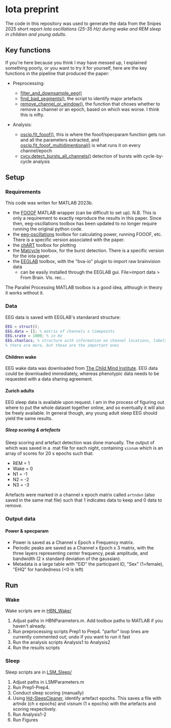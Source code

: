 # Iota preprint

The code in this repository was used to generate the data from the Snipes 2025 short report *Iota oscillations (25-35 Hz) during wake and REM sleep in children and young adults*.

## Key functions
If you're here because you think I may have messed up, I explained something poorly, or you want to try it for yourself, here are the key functions in the pipeline that produced the paper:

- Preprocessing: 
    - [filter_and_downsample_eeg()](./functions/eeg_preprocessing/filter_and_downsample_eeg.m)
    - [find_bad_segments()](./functions/eeg_preprocessing/find_bad_segments.m), the script to identify major artefacts
    - [remove_channel_or_window()](./functions/eeg_preprocessing/remove_channel_or_window.m), the function that choses whether to remove a channel or an epoch, based on which was worse. I think this is nifty.

- Analysis:
    - [oscip.fit_fooof()](https://github.com/snipeso/eeg-oscillations/blob/main/%2Boscip/fit_fooof.m), this is where the fooof/specparam function gets run and all the parameters extracted, and [oscip.fit_fooof_multidimentional()](https://github.com/snipeso/eeg-oscillations/blob/main/%2Boscip/fit_fooof_multidimentional.m) is what runs it on every channel/epoch
    - [cycy.detect_bursts_all_channels()](https://github.com/HuberSleepLab/Matcycle/blob/main/%2Bcycy/detect_bursts_all_channels.m) detection of bursts with cycle-by-cycle analysis


## Setup

### Requirements
This code was writen for MATLAB 2023b.

- the [FOOOF](https://github.com/fooof-tools/fooof_mat) MATLAB wrapper (can be difficult to set up). N.B. This is only a requirement to exactly reproduce the results in this paper. Since then, eeg-oscillations toolbox has been updated to no longer require running the original python code.
- the [eeg-oscillations](https://github.com/snipeso/eeg-oscillations) toolbox for calculating power, running FOOOF, etc. There is a specific version associated with the paper.
- the [chART](https://github.com/snipeso/chart) toolbox for plotting
- the [Matcycle](https://github.com/hubersleeplab/matcycle) toolbox, for the burst detection. There is a specific version for the iota paper.
- the [EEGLAB](https://sccn.ucsd.edu/eeglab/download.php) toolbox, with the "bva-io" plugin to import raw brainvision data  
    - can be easily installed through the EEGLAB gui. File>import data > From Brain. Vis. rec...

The Parallel Processing MATLAB toolbox is a good idea, although in theory it works without it.

### Data
EEG data is saved with EEGLAB's standarard structure:

```matlab
EEG = struct();
EEG.data = []; % matrix of channels x timepoints
EEG.srate = 1000; % in Hz
EEG.chanlocs; % structure with information on channel locations, labels, etc. important for plotting topographies
% there are more, but these are the important ones

```

#### Children wake
EEG wake data was downloaded from [The Child Mind Institute](https://fcon_1000.projects.nitrc.org/indi/cmi_healthy_brain_network/index.html). EEG data could be downloaded immediately, whereas phenotypic data needs to be requested with a data sharing agreement. 


#### Zurich adults
EEG sleep data is available upon request. I am in the process of figuring out where to put the whole dataset together online, and so eventually it will also be freely available. In general though, any young adult sleep EEG should yield the same results.

##### Sleep scoring & artefacts
Sleep scoring and artefact detection was done manually. The output of which was saved in a .mat file for each night, containing `visnum` which is an array of scores for 20 s epochs such that:
- REM = 1
- Wake = 0
- N1 = -1
- N2 = -2
- N3 = -3

Artefacts were marked in a channel x epoch matrix called `artndxn` (also saved in the same mat file) such that 1 indicates data to keep and 0 data to remove.

### Output data
#### Power & specparam
- Power is saved as a Channel x Epoch x Frequency matrix.
- Periodic peaks are saved as a Channel x Epoch x 3 matrix, with the three layers representing center frequency, peak amplitude, and bandwidth (2 x standard deviation of the gaussian).
- Metadata is a large table with "EID" the participant ID, "Sex" (1=female), "EHQ" for handedness (<0 is left)

## Run 

### Wake

Wake scripts are in [HBN_Wake/](./HBN_Wake/)

1. Adjust paths in HBNParameters.m. Add toolbox paths to MATLAB if you haven't already.
2. Run preprocessing scripts Prep1 to Prep4. "parfor" loop lines are currently commented out; undo if you want to run it fast
3. Run the analysis scripts Analysis1 to Analysis2
4. Run the results scripts

### Sleep
Sleep scripts are in [LSM_Sleep/](./LSM_Sleep/)

1. Adjust paths in LSMParameters.m
2. Run Prep1-Prep4.
3. Conduct sleep scoring (manually)
4. Using [Hd-SleepCleaner](https://github.com/snipeso/Hd-SleepCleaner/), identify artefact epochs. This saves a file with artndx (ch x epochs) and visnum (1 x epochs) with the artefacts and scoring respectively. 
5. Run Analysis1-2
6. Run Figures

